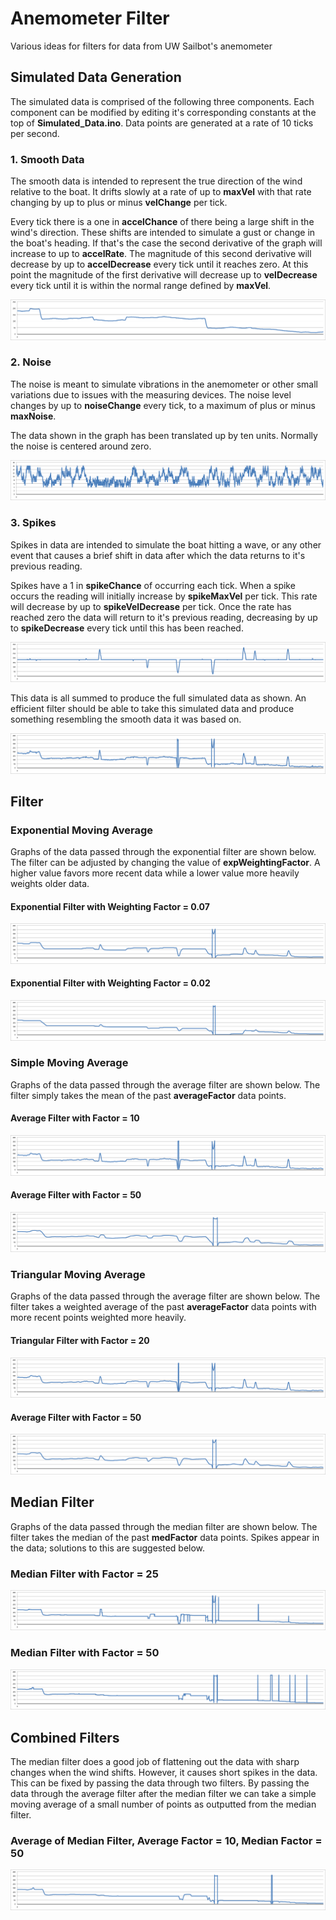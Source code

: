 # Anemometer Filter

Various ideas for filters for data from UW Sailbot's anemometer

## Simulated Data Generation

The simulated data is comprised of the following three components. Each component can be modified by editing it's corresponding constants at the top of **Simulated_Data.ino**. Data points are generated at a rate of 10 ticks per second.

### 1. Smooth Data

The smooth data is intended to represent the true direction of the wind relative to the boat. It drifts slowly at a rate of up to **maxVel** with that rate changing by up to plus or minus **velChange** per tick. 

Every tick there is a one in **accelChance** of there being a large shift in the wind's direction. These shifts are intended to simulate a gust or change in the boat's heading. If that's the case the second derivative of the graph will increase to up to **accelRate**. The magnitude of this second derivative will decrease by up to **accelDecrease** every tick until it reaches zero. At this point the magnitude of the first derivative will decrease up to **velDecrease** every tick until it is within the normal range defined by **maxVel**.

![alt text](https://raw.githubusercontent.com/benajmin/anemometer-filters/master/Graphs/Smooth%20Data.png "Graph of Spikes")

### 2. Noise

The noise is meant to simulate vibrations in the anemometer or other small variations due to issues with the measuring devices. The noise level changes by up to **noiseChange** every tick, to a maximum of plus or minus **maxNoise**.

The data shown in the graph has been translated up by ten units. Normally the noise is centered around zero.

![alt text](https://raw.githubusercontent.com/benajmin/anemometer-filters/master/Graphs/Noise.png "Graph of Noise") 

### 3. Spikes

Spikes in data are intended to simulate the boat hitting a wave, or any other event that causes a brief shift in data after which the data returns to it's previous reading.

Spikes have a 1 in **spikeChance** of occurring each tick. When a spike occurs the reading will initially increase by **spikeMaxVel** per tick. This rate will decrease by up to **spikeVelDecrease** per tick. Once the rate has reached zero the data will return to it's previous reading, decreasing by up to **spikeDecrease** every tick until this has been reached.

![alt text](https://raw.githubusercontent.com/benajmin/anemometer-filters/master/Graphs/Spikes.png "Graph of Spikes")

This data is all summed to produce the full simulated data as shown. An efficient filter should be able to take this simulated data and produce something resembling the smooth data it was based on.

![alt text](https://raw.githubusercontent.com/benajmin/anemometer-filters/master/Graphs/Simulated%20Data.png "Graph of Simulated Data")

## Filter 

### Exponential Moving Average

Graphs of the data passed through the exponential filter are shown below. The filter can be adjusted by changing the value of **expWeightingFactor**. A higher value favors more recent data while a lower value more heavily weights older data.

#### Exponential Filter with Weighting Factor = 0.07

![alt text](https://raw.githubusercontent.com/benajmin/anemometer-filters/master/Graphs/Exponential%20Filter%2007.png "Graph of Exponential Filtered Data Weighting Factor 0.07")

#### Exponential Filter with Weighting Factor = 0.02

![alt text](https://raw.githubusercontent.com/benajmin/anemometer-filters/master/Graphs/Exponential%20Filter%2002.png "Graph of Exponential Filtered Data Weighting Factor 0.02")

### Simple Moving Average

Graphs of the data passed through the average filter are shown below. The filter simply takes the mean of the past **averageFactor** data points.

#### Average Filter with Factor = 10

![alt text](https://raw.githubusercontent.com/benajmin/anemometer-filters/master/Graphs/Average%20Filter%2010.png "Graph of Average Filtered Data Factor 10")

#### Average Filter with Factor = 50

![alt text](https://raw.githubusercontent.com/benajmin/anemometer-filters/master/Graphs/Average%20Filter%2050.png "Graph of Average Filtered Data Factor 50")

### Triangular Moving Average

Graphs of the data passed through the average filter are shown below. The filter takes a weighted average of the past **averageFactor** data points with more recent points weighted more heavily.

#### Triangular Filter with Factor = 20

![alt text](https://raw.githubusercontent.com/benajmin/anemometer-filters/master/Graphs/Triangular%20Filter%2020.png "Graph of Triangular Filtered Data Factor 20")

#### Average Filter with Factor = 50

![alt text](https://raw.githubusercontent.com/benajmin/anemometer-filters/master/Graphs/Triangular%20Filter%2050.png "Graph of Triangular Filtered Data Factor 50")

## Median Filter

Graphs of the data passed through the median filter are shown below. The filter takes the median of the past **medFactor** data points. Spikes appear in the data; solutions to this are suggested below.

### Median Filter with Factor = 25

![alt text](https://raw.githubusercontent.com/benajmin/anemometer-filters/master/Graphs/Median%20Filter%2025.png "Graph of Triangular Filtered Data Factor 20")

### Median Filter with Factor = 50

![alt text](https://raw.githubusercontent.com/benajmin/anemometer-filters/master/Graphs/Median%20Filter%2050.png "Graph of Triangular Filtered Data Factor 20")

## Combined Filters

The median filter does a good job of flattening out the data with sharp changes when the wind shifts. However, it causes short spikes in the data. This can be fixed by passing the data through two filters. By passing the data through the average filter after the median filter we can take a simple moving average of a small number of points as outputted from the median filter. 

### Average of Median Filter, Average Factor = 10, Median Factor = 50

![alt text](https://raw.githubusercontent.com/benajmin/anemometer-filters/master/Graphs/Med50Avg10.png "Graph of Triangular Filtered Data Factor 20")